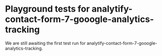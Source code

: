 # Playground tests for analytify-contact-form-7-gooogle-analytics-tracking
We are still awaiting the first test run for analytify-contact-form-7-gooogle-analytics-tracking.
